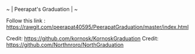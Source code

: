 ~ | Peerapat's Graduation | ~

Follow this link : https://rawgit.com/peerapat40595/PeerapatGraduation/master/index.html

Credit: https://github.com/kornosk/KornoskGraduation
Credit: https://github.com/Northnroro/NorthGraduation
